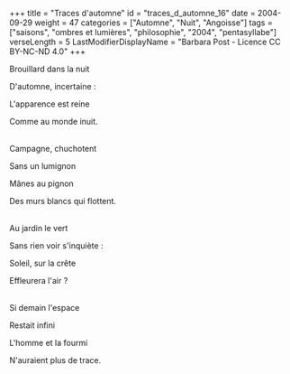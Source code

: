 +++
title = "Traces d'automne"
id = "traces_d_automne_16"
date = 2004-09-29
weight = 47
categories = ["Automne", "Nuit", "Angoisse"]
tags = ["saisons", "ombres et lumières", "philosophie", "2004", "pentasyllabe"]
verseLength = 5
LastModifierDisplayName = "Barbara Post - Licence CC BY-NC-ND 4.0"
+++

Brouillard dans la nuit

D'automne, incertaine :

L'apparence est reine

Comme au monde inuit.

 \
Campagne, chuchotent

Sans un lumignon

Mânes au pignon

Des murs blancs qui flottent.

 \
Au jardin le vert

Sans rien voir s'inquiète :

Soleil, sur la crête

Effleurera l'air ?

 \
Si demain l'espace

Restait infini

L'homme et la fourmi

N'auraient plus de trace.
